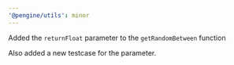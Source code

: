 ```yaml
---
'@pengine/utils': minor
---
```


Added the `returnFloat` parameter to the `getRandomBetween` function

Also added a new testcase for the parameter.
